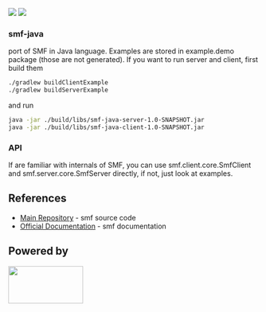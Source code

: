 [![](https://img.shields.io/badge/unicorn-approved-ff69b4.svg)](https://www.youtube.com/watch?v=9auOCbH5Ns4)
![][license img]

### smf-java
port of SMF in Java language.
Examples are stored in example.demo package (those are not generated). If you want to run server and client, first build them
```bash
./gradlew buildClientExample
./gradlew buildServerExample
```
and run
```bash
java -jar ./build/libs/smf-java-server-1.0-SNAPSHOT.jar
java -jar ./build/libs/smf-java-client-1.0-SNAPSHOT.jar
```

### API
If are familiar with internals of SMF, you can use smf.client.core.SmfClient and smf.server.core.SmfServer directly, if not, just look at examples.

## References

* [Main Repository](https://github.com/smfrpc/smf) - smf source code
* [Official Documentation](https://smfrpc.github.io/smf/) - smf documentation

## Powered by
<img src="http://normanmaurer.me/presentations/2014-netflix-netty/images/netty_logo.png" height="75" width="150">

[license img]:https://img.shields.io/badge/License-Apache%202-blue.svg
